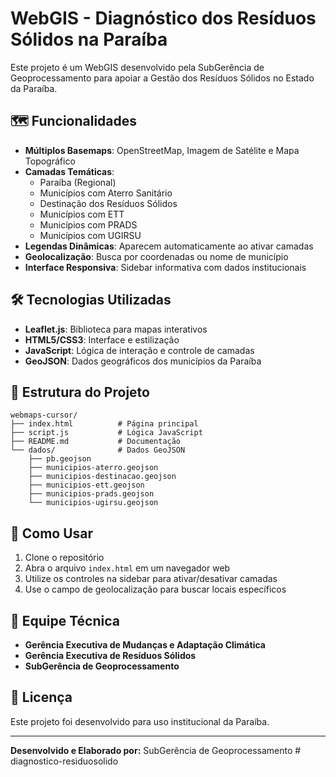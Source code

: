 # WebGIS - Diagnóstico dos Resíduos Sólidos na Paraíba

Este projeto é um WebGIS desenvolvido pela SubGerência de Geoprocessamento para apoiar a Gestão dos Resíduos Sólidos no Estado da Paraíba.

## 🗺️ Funcionalidades

- **Múltiplos Basemaps**: OpenStreetMap, Imagem de Satélite e Mapa Topográfico
- **Camadas Temáticas**:
  - Paraíba (Regional)
  - Municípios com Aterro Sanitário
  - Destinação dos Resíduos Sólidos
  - Municípios com ETT
  - Municípios com PRADS
  - Municípios com UGIRSU
- **Legendas Dinâmicas**: Aparecem automaticamente ao ativar camadas
- **Geolocalização**: Busca por coordenadas ou nome de município
- **Interface Responsiva**: Sidebar informativa com dados institucionais

## 🛠️ Tecnologias Utilizadas

- **Leaflet.js**: Biblioteca para mapas interativos
- **HTML5/CSS3**: Interface e estilização
- **JavaScript**: Lógica de interação e controle de camadas
- **GeoJSON**: Dados geográficos dos municípios da Paraíba

## 📁 Estrutura do Projeto

```
webmaps-cursor/
├── index.html          # Página principal
├── script.js           # Lógica JavaScript
├── README.md           # Documentação
└── dados/              # Dados GeoJSON
    ├── pb.geojson
    ├── municipios-aterro.geojson
    ├── municipios-destinacao.geojson
    ├── municipios-ett.geojson
    ├── municipios-prads.geojson
    └── municipios-ugirsu.geojson
```

## 🚀 Como Usar

1. Clone o repositório
2. Abra o arquivo `index.html` em um navegador web
3. Utilize os controles na sidebar para ativar/desativar camadas
4. Use o campo de geolocalização para buscar locais específicos

## 👥 Equipe Técnica

- **Gerência Executiva de Mudanças e Adaptação Climática**
- **Gerência Executiva de Resíduos Sólidos**
- **SubGerência de Geoprocessamento**

## 📄 Licença

Este projeto foi desenvolvido para uso institucional da Paraíba.

---

**Desenvolvido e Elaborado por:** SubGerência de Geoprocessamento #   d i a g n o s t i c o - r e s i d u o s o l i d o  
 